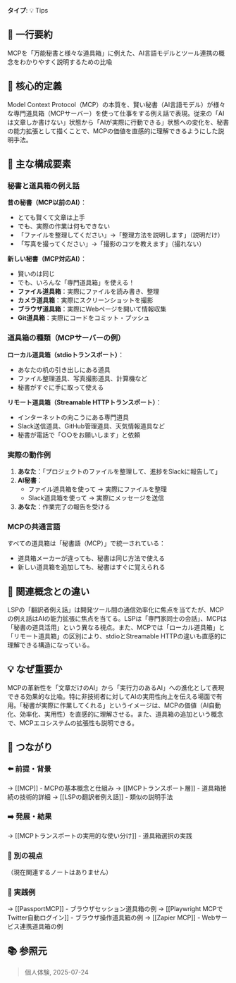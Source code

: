 **タイプ**: 💡 Tips

## 📝 一行要約
MCPを「万能秘書と様々な道具箱」に例えた、AI言語モデルとツール連携の概念をわかりやすく説明するための比喩

## 🎯 核心的定義
Model Context Protocol（MCP）の本質を、賢い秘書（AI言語モデル）が様々な専門道具箱（MCPサーバー）を使って仕事をする例え話で表現。従来の「AIは文章しか書けない」状態から「AIが実際に行動できる」状態への変化を、秘書の能力拡張として描くことで、MCPの価値を直感的に理解できるようにした説明手法。

## 🌟 主な構成要素

### 秘書と道具箱の例え話

**昔の秘書（MCP以前のAI）**：
- とても賢くて文章は上手
- でも、実際の作業は何もできない
- 「ファイルを整理してください」→「整理方法を説明します」（説明だけ）
- 「写真を撮ってください」→「撮影のコツを教えます」（撮れない）

**新しい秘書（MCP対応AI）**：
- 賢いのは同じ
- でも、いろんな「専門道具箱」を使える！
- **ファイル道具箱**：実際にファイルを読み書き、整理
- **カメラ道具箱**：実際にスクリーンショットを撮影
- **ブラウザ道具箱**：実際にWebページを開いて情報収集
- **Git道具箱**：実際にコードをコミット・プッシュ

### 道具箱の種類（MCPサーバーの例）

**ローカル道具箱（stdioトランスポート）**：
- あなたの机の引き出しにある道具
- ファイル整理道具、写真撮影道具、計算機など
- 秘書がすぐに手に取って使える

**リモート道具箱（Streamable HTTPトランスポート）**：
- インターネットの向こうにある専門道具
- Slack送信道具、GitHub管理道具、天気情報道具など
- 秘書が電話で「○○をお願いします」と依頼

### 実際の動作例
1. **あなた**：「プロジェクトのファイルを整理して、進捗をSlackに報告して」
2. **AI秘書**：
   - ファイル道具箱を使って → 実際にファイルを整理
   - Slack道具箱を使って → 実際にメッセージを送信
3. **あなた**：作業完了の報告を受ける

### MCPの共通言語
すべての道具箱は「秘書語（MCP）」で統一されている：
- 道具箱メーカーが違っても、秘書は同じ方法で使える
- 新しい道具箱を追加しても、秘書はすぐに覚えられる

## 🔄 関連概念との違い
LSPの「翻訳者例え話」は開発ツール間の通信効率化に焦点を当てたが、MCPの例え話はAIの能力拡張に焦点を当てる。LSPは「専門家同士の会話」、MCPは「秘書の道具活用」という異なる視点。また、MCPでは「ローカル道具箱」と「リモート道具箱」の区別により、stdioとStreamable HTTPの違いも直感的に理解できる構造になっている。

## 💡 なぜ重要か
MCPの革新性を「文章だけのAI」から「実行力のあるAI」への進化として表現できる効果的な比喩。特に非技術者に対してAIの実用性向上を伝える場面で有用。「秘書が実際に作業してくれる」というイメージは、MCPの価値（AI自動化、効率化、実用性）を直感的に理解させる。また、道具箱の追加という概念で、MCPエコシステムの拡張性も説明できる。

## 🔗 つながり

### ⬅️ 前提・背景
→ [[MCP]] - MCPの基本概念と仕組み
→ [[MCPトランスポート層]] - 道具箱接続の技術的詳細
→ [[LSPの翻訳者例え話]] - 類似の説明手法

### ➡️ 発展・結果
→ [[MCPトランスポートの実用的な使い分け]] - 道具箱選択の実践

### 🔀 別の視点
（現在関連するノートはありません）

### 🎯 実践例
→ [[PassportMCP]] - ブラウザセッション道具箱の例
→ [[Playwright MCPでTwitter自動ログイン]] - ブラウザ操作道具箱の例
→ [[Zapier MCP]] - Webサービス連携道具箱の例

## 📚 参照元
> 個人体験, 2025-07-24